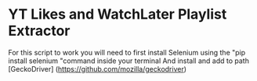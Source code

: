 # YT Likes and WatchLater Playlist Extractor
For this script to work you will need to first install Selenium using the "pip install selenium "command inside your terminal
And install and add to path [GeckoDriver] (https://github.com/mozilla/geckodriver)
